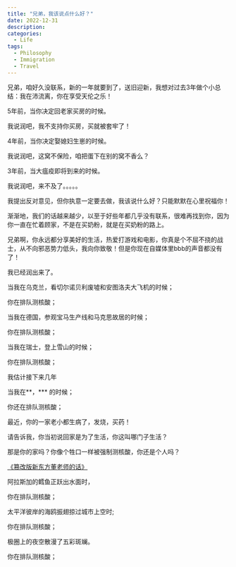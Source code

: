 ```yaml
---
title: "兄弟，我该说点什么好？"
date: 2022-12-31
description: 
categories:
  - Life
tags:
  - Philosophy
  - Immigration
  - Travel
---
```



兄弟，咱好久没联系，新的一年就要到了，送旧迎新，我想对过去3年做个小总结：我在沛流离，你在享受天伦之乐！

5年前，当你决定回老家买房的时候。

我说润吧，我不支持你买房，买就被套牢了！

4年前，当你决定娶媳妇生崽的时候。

我说润吧，这窝不保险，咱把蛋下在别的窝不香么？

3年前，当大瘟疫即将到来的时候。

我说润吧，来不及了。。。。。

我提出反对意见，但你执意一定要去做，我该说什么好？只能默默在心里祝福你！

渐渐地，我们的话越来越少，以至于好些年都几乎没有联系，很难再找到你，因为你一直在忙着顾家，不是在买奶粉，就是在买奶粉的路上。

兄弟啊，你永远都分享美好的生活，热爱打游戏和电影，你真是个不屈不挠的战士，从不向邪恶势力低头，我向你致敬！但是你现在自媒体里bbb的声音都没有了！

我已经润出来了。

当我在乌克兰，看切尔诺贝利废墟和安图洛夫大飞机的时候；

你在排队测核酸；

当我在德国，参观宝马生产线和马克思故居的时候；

你在排队测核酸；

当我在瑞士，登上雪山的时候；

你在排队测核酸；

我估计接下来几年

当我在**，*** 的时候；

你还在排队测核酸；

最近，你的一家老小都生病了，发烧，买药！

请告诉我，你当初说回家是为了生活，你这叫哪门子生活？

那是你的家吗？你像个牲口一样被强制测核酸，你还是个人吗？


[《篡改版新东方董老师的话》](https://www.zhihu.com/question/263746826)

阿拉斯加的鳕鱼正跃出水面时，

你在排队测核酸；

太平洋彼岸的海鸥振翅掠过城市上空时;

你在排队测核酸；

极圈上的夜空散漫了五彩斑斓。

你在排队测核酸；

